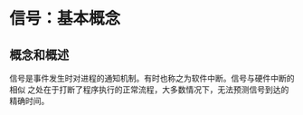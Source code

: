 # 信号：基本概念

## 概念和概述

信号是事件发生时对进程的通知机制。有时也称之为软件中断。信号与硬件中断的相似
之处在于打断了程序执行的正常流程，大多数情况下，无法预测信号到达的精确时间。

